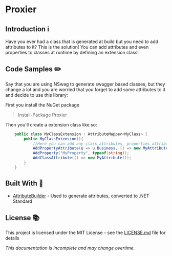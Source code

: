 # Proxier

## Introduction :information_source:

Have you ever had a class that is generated at build but you need to add attributes to it? This is the solution! You can add attributes and even properties to classes at runtime by defining an extension class!

## Code Samples :pencil2:

Say that you are using NSwag to generate swagger based classes, but they change a lot and you are worried that you forget to add some attributes to it and decide to use this library:

First you install the NuGet package
> Install-Package Proxier

Then you'll create a extension class like so:

```cs
    public class MyClassExtension : AttributeMapper<MyClass> {
        public MyClassExtension(){
            //Here you can add any class attributes, properties attributes and even properties!
            AddPropertyAttribute(u => u.Business, () => new MyAttribute());
            AddProperty("MyProperty", typeof(string));
            AddClassAttribute(() => new MyAttribute());
        } 
    }
```

## Built With :wrench:

* [AttributeBuilder](https://github.com/michielvoo/Attribute-Builder) - Used to generate attributes, converted to .NET Standard

## License :books:

This project is licensed under the MIT License - see the [LICENSE.md](LICENSE.md) file for details

*This documentation is incomplete and may change overtime.*
